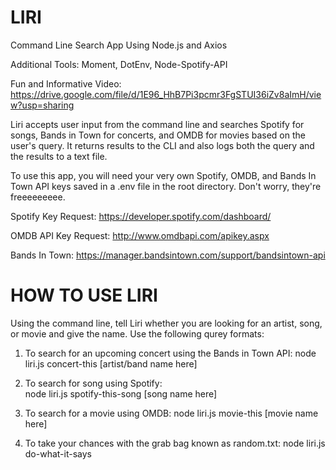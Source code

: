 # LIRI

Command Line Search App Using Node.js and Axios

Additional Tools: Moment, DotEnv, Node-Spotify-API

Fun and Informative Video: https://drive.google.com/file/d/1E96_HhB7Pi3pcmr3FgSTUI36iZv8aImH/view?usp=sharing

Liri accepts user input from the command line and searches Spotify for songs, Bands in Town for concerts, and OMDB for movies based on the user's query. It returns results to the CLI and also logs both the query and the results to a text file.

To use this app, you will need your very own Spotify, OMDB, and Bands In Town API keys saved in a .env file in the root directory. Don't worry, they're freeeeeeeee.

Spotify Key Request: https://developer.spotify.com/dashboard/

OMDB API Key Request: http://www.omdbapi.com/apikey.aspx

Bands In Town: https://manager.bandsintown.com/support/bandsintown-api



# HOW TO USE LIRI

Using the command line, tell Liri whether you are looking for an artist, song, or movie and give the name. Use the following qurey formats:

1. To search for an upcoming concert using the Bands in Town API:
        node liri.js concert-this [artist/band name here]


2. To search for song using Spotify:   
        node liri.js spotify-this-song [song name here]


3. To search for a movie using OMDB:
        node liri.js movie-this [movie name here]

4. To take your chances with the grab bag known as random.txt:
        node liri.js do-what-it-says

